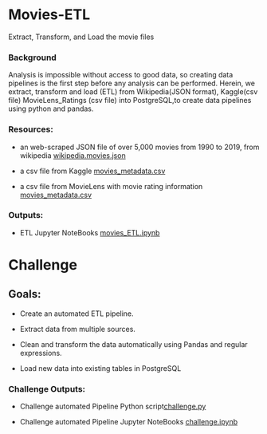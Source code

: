 # Movies-ETL
Extract, Transform, and Load the movie files

### Background
Analysis is impossible without access to good data, so creating data pipelines is the first step before any analysis can be performed. Herein, we extract, transform and load (ETL) from Wikipedia(JSON format), Kaggle(csv file) MovieLens_Ratings (csv file) into PostgreSQL,to create data pipelines using python and pandas.

### Resources:

- an web-scraped JSON file of over 5,000 movies from 1990 to 2019, from wikipedia [wikipedia.movies.json](Resources/wikipedia_movies.json)


- a csv file from Kaggle [movies_metadata.csv](Resources/movies_metadata.csv)

- a csv file from MovieLens with movie rating information [movies_metadata.csv](Resources/ratings.csv)



### Outputs:


- ETL Jupyter NoteBooks [movies_ETL.ipynb](/movies_ETL.ipynb)


# Challenge

## Goals:

- Create an automated ETL pipeline.
 
- Extract data from multiple sources.

- Clean and transform the data automatically using Pandas and regular expressions.

- Load new data into existing tables in PostgreSQL

### Challenge Outputs:

- Challenge automated Pipeline Python script[challenge.py](/challenge.py)

- Challenge automated Pipeline Jupyter NoteBooks [challenge.ipynb](/challenge.ipynb)

